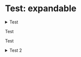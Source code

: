# Test: expandable

<details>

<summary>Test</summary>

test&#x20;

### Test Heading

Test 2123&#x20;

</details>

Test

Test

<details>

<summary>Test 2</summary>

### Test Heading 2

Test

</details>

